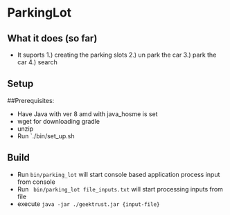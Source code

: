 
# ParkingLot

## What it does (so far)
- It suports
  1.) creating the parking slots
  2.) un park the car
  3.) park the car
  4.) search

## Setup
##Prerequisites:
- Have Java with ver 8 amd with java_hosme is set
- wget for downloading gradle
- unzip
- Run `./bin/set_up.sh

## Build
- Run `bin/parking_lot` will start console based application process input from console
- Run ` bin/parking_lot file_inputs.txt` will start processing inputs from file
- execute `java -jar ./geektrust.jar {input-file}`
